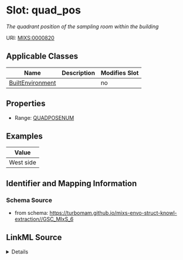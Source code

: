# Slot: quad_pos


_The quadrant position of the sampling room within the building_



URI: [MIXS:0000820](https://w3id.org/mixs/0000820)



<!-- no inheritance hierarchy -->




## Applicable Classes

| Name | Description | Modifies Slot |
| --- | --- | --- |
[BuiltEnvironment](BuiltEnvironment.md) |  |  no  |







## Properties

* Range: [QUADPOSENUM](QUADPOSENUM.md)






## Examples

| Value |
| --- |
| West side |

## Identifier and Mapping Information







### Schema Source


* from schema: https://turbomam.github.io/mixs-envo-struct-knowl-extraction//GSC_MIxS_6




## LinkML Source

<details>
```yaml
name: quad_pos
description: The quadrant position of the sampling room within the building
title: quadrant position
examples:
- value: West side
from_schema: https://turbomam.github.io/mixs-envo-struct-knowl-extraction//GSC_MIxS_6
rank: 1000
slot_uri: MIXS:0000820
multivalued: false
alias: quad_pos
domain_of:
- BuiltEnvironment
range: QUAD_POS_ENUM
required: false
recommended: false

```
</details>